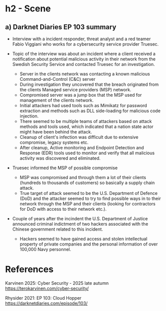 # h2 - Scene
## a) Darknet Diaries EP 103 summary
- Interview with a incident responder, threat analyst and a red teamer Fabio Viggiani who works for a cybersecurity service provider Truesec.
  
- Topic of the interview was about an incident where a client received a notification about potential malicious activity in their network from the Swedish Security Service and contacted Truesec for an investigation.
  - Server in the clients network was contacting a known malicious Command-and-Control (C&C) server
  - During investigation they uncovered that the breach originated from the clients Managed service providers (MSP) network.
  - Compromised server was a jump box that the MSP used for management of the clients network.
  - Initial attackers had used tools such as Mimikatz for password extraction and methods such as DLL side-loading for malicious code injection.
  - There seemed to be multiple teams of attackers based on attack methods and tools used, which indicated that a nation state actor might have been behind the attack.
  - Cleanup of client's infection was difficult due to extensive compromise, legacy systems etc.
  - After cleanup, Active monitoring and Endpoint Detection and Response (EDR) tools used to monitor and verify that all malicious activity was discovered and eliminated.
    
- Truesec informed the MSP of possible compromise
  - MSP was compromised and through them a lot of their clients (hundreds to thousands of customers) so basically a supply chain attack.
  - True target of attack seemed to be the U.S. Department of Defence (DoD) and the attacker seemed to try to find possible ways in to their network through the MSP and their clients (looking for contractors for DoD with access to their network etc.).
    
- Couple of years after the incindent the U.S. Department of Justice announced criminal indictment of two hackers associated with the Chinese government related to this incident.
  - Hackers seemed to have gained access and stolen intellectual property of private companies and the personal information of over 100,000 Navy personnel.

# References
Karvinen 2025: Cyber Security - 2025 late autumn https://terokarvinen.com/cyber-security/

Rhysider 2021: EP 103: Cloud Hopper https://darknetdiaries.com/episode/103/
